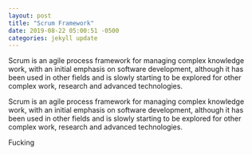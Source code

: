 ```yaml
---
layout: post
title: "Scrum Framework"
date: 2019-08-22 05:00:51 -0500
categories: jekyll update
---
```


Scrum is an agile process framework for managing complex knowledge work, with an initial emphasis on software development, although it has been used in other fields and is slowly starting to be explored for other complex work, research and advanced technologies.

Scrum is an agile process framework for managing complex knowledge work, with an initial emphasis on software development, although it has been used in other fields and is slowly starting to be explored for other complex work, research and advanced technologies.

Fucking